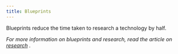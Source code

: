 ```yaml
---
title: Blueprints
---
```

 Blueprints reduce the time taken to research a technology by half.

  
_For more information on blueprints and research, read the article on [research](/wiki/Research "Research") ._